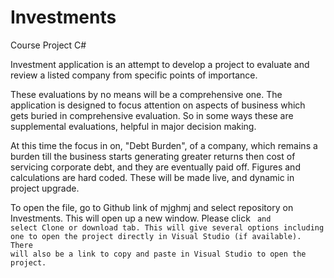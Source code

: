 # Investments
Course Project C#

Investment application  is an attempt to develop a project to evaluate and review a listed company from specific points of importance.

These evaluations by no means will be a comprehensive one. The application is designed to focus attention on aspects of business which gets buried in comprehensive evaluation. So in some ways these are supplemental evaluations, helpful in major decision making.

At this time the focus in on, "Debt Burden", of a company, which remains a burden till the business starts generating greater returns then cost of servicing corporate debt, and they are eventually paid off. Figures and calculations are hard coded. These will be made live, and dynamic in project upgrade.

To open the file, go to Github link of mjghmj and select repository on Investments. This will open up a new window. Please click <Code> and select Clone or download tab. This will give several options including one to open the project directly in Visual Studio (if available). There will also be a link to copy and paste in Visual Studio to open the project. 
